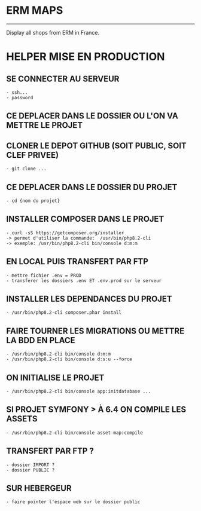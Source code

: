 # ERM MAPS
***
Display all shops from ERM in France.


# HELPER MISE EN PRODUCTION

## SE CONNECTER AU SERVEUR
    - ssh...
    - password

## CE DEPLACER DANS LE DOSSIER OU L'ON VA METTRE LE PROJET
## CLONER LE DEPOT GITHUB (SOIT PUBLIC, SOIT CLEF PRIVEE)
    - git clone ...

## CE DEPLACER DANS LE DOSSIER DU PROJET
    - cd {nom du projet}

## INSTALLER COMPOSER DANS LE PROJET
    - curl -sS https://getcomposer.org/installer
    -> permet d'utiliser la commande:  /usr/bin/php8.2-cli
    -> exemple: /usr/bin/php8.2-cli bin/console d:m:m

## EN LOCAL PUIS TRANSFERT PAR FTP
    - mettre fichier .env = PROD
    - transferer les dossiers .env ET .env.prod sur le serveur

## INSTALLER LES DEPENDANCES DU PROJET
    - /usr/bin/php8.2-cli composer.phar install

## FAIRE TOURNER LES MIGRATIONS OU METTRE LA BDD EN PLACE
    - /usr/bin/php8.2-cli bin/console d:m:m
    - /usr/bin/php8.2-cli bin/console d:s:u --force

## ON INITIALISE LE PROJET
    - /usr/bin/php8.2-cli bin/console app:initdatabase ...

## SI PROJET SYMFONY > À 6.4 ON COMPILE LES ASSETS
    - /usr/bin/php8.2-cli bin/console asset-map:compile

## TRANSFERT PAR FTP ?
    - dossier IMPORT ?
    - dossier PUBLIC ? 

## SUR HEBERGEUR
    - faire pointer l'espace web sur le dossier public